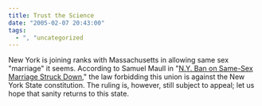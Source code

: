 ```yaml
---
title: Trust the Science
date: "2005-02-07 20:43:00"
tags:
  - ", "uncategorized
---
```

New York is joining ranks with Massachusetts in allowing
same sex "marriage" it seems.  According to Samuel Maull in "<a href="http://news.findlaw.com/ap_stories/other/1110/2-4-2005/20050204110009_33.html">N.Y.
Ban on Same-Sex Marriage Struck Down</a>," the law forbidding this
union is against the New York State constitution.  The ruling is,
however, still subject to appeal; let us hope that sanity returns
to this state.


